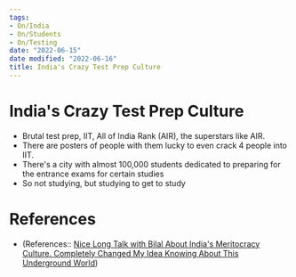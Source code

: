 ```yaml
---
tags:
- On/India
- On/Students
- On/Testing
date: "2022-06-15"
date modified: "2022-06-16"
title: India's Crazy Test Prep Culture
---
```


# India's Crazy Test Prep Culture
- Brutal test prep, IIT, All of India Rank (AIR), the superstars like AIR.
- There are posters of people with them lucky to even crack 4 people into IIT.
- There's a city with almost 100,000 students dedicated to preparing for the entrance exams for certain studies
- So not studying, but studying to get to study

# References
- (References:: [Nice Long Talk with Bilal About India's Meritocracy Culture. Completely Changed My Idea Knowing About This Underground World](dayone://view?entryId=232A47BEFDCE47BE988DAFEA6F6E7567))

